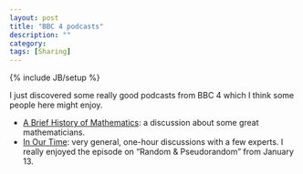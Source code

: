 ```yaml
---
layout: post
title: "BBC 4 podcasts"
description: ""
category:
tags: [Sharing]
---
```

{% include JB/setup %}

I just discovered some really good podcasts from BBC 4 which I think some people here might enjoy.
* [A Brief History of Mathematics](http://www.bbc.co.uk/podcasts/series/maths): a discussion about some great mathematicians.
* [In Our Time](http://www.bbc.co.uk/podcasts/series/iot): very general, one-hour discussions with a few experts. I really enjoyed the episode on “Random &amp; Pseudorandom” from January 13.